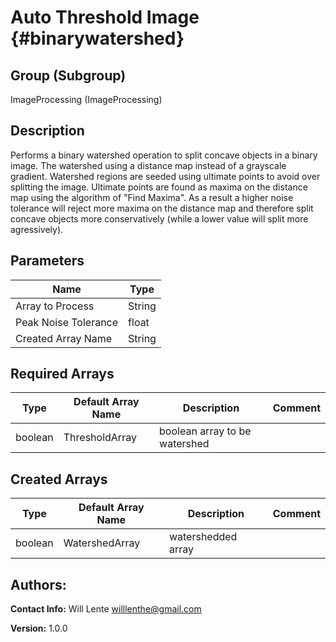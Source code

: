 Auto Threshold Image {#binarywatershed}
=====

## Group (Subgroup) ##
ImageProcessing (ImageProcessing)


## Description ##
Performs a binary watershed operation to split concave objects in a binary image. The watershed using a distance map instead of a grayscale gradient. Watershed regions are seeded using ultimate points to avoid over splitting the image. Ultimate points are found as maxima on the distance map using the algorithm of "Find Maxima". As a result a higher noise tolerance will reject more maxima on the distance map and therefore split concave objects more conservatively (while a lower value will split more agressively).

## Parameters ##
| Name             | Type |
|------------------|------|
| Array to Process | String |
| Peak Noise Tolerance | float |
| Created Array Name | String |


## Required Arrays ##

| Type | Default Array Name | Description | Comment |
|------|--------------------|-------------|---------|
| boolean | ThresholdArray | boolean array to be watershed       | |


## Created Arrays ##

| Type | Default Array Name | Description | Comment |
|------|--------------------|-------------|---------|
| boolean | WatershedArray | watershedded array | |



## Authors: ##

**Contact Info:** Will Lente willlenthe@gmail.com

**Version:** 1.0.0


